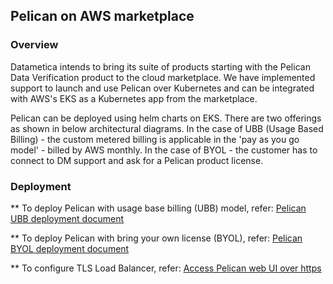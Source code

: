 ## **Pelican on AWS marketplace**

### Overview
Datametica intends to bring its suite of products starting with the Pelican Data Verification product to the cloud marketplace. We have implemented support to launch and use Pelican over Kubernetes and can be integrated with AWS's EKS as a Kubernetes app from the marketplace.

Pelican can be deployed using helm charts on EKS. There are two offerings as shown in below architectural diagrams. In the case of UBB (Usage Based Billing) - the custom metered billing is applicable in the 'pay as you go model' - billed by AWS monthly. In the case of BYOL - the customer has to connect to DM support and ask for a Pelican product license.

### Deployment

** To deploy Pelican with usage base billing (UBB) model, refer: [Pelican UBB deployment document](Pelican-UBB-README.md)

** To deploy Pelican with bring your own license (BYOL), refer: [Pelican BYOL deployment document](Pelican-UBB-README.md)

** To configure TLS Load Balancer, refer: [Access Pelican web UI over https](HTTPS.md)

